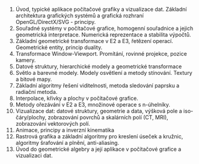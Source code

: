 1. Úvod, typické aplikace počítačové grafiky a vizualizace dat. Základní architektura grafických systémů a grafická rozhraní OpenGL/DirectX/SVG - principy.  
2. Souřadné systémy v počítačové grafice, homogenní souřadnice a jejich geometrická interpretace. Numerická reprezentace a stabilita výpočtů.  
3. Základní geometrické transformace v E2 a E3, řetězení operací. Geometrické entity, princip duality.  
4. Transformace Window-Viewport. Promítání, rovinné projekce, pozice kamery.  
5. Datové struktury, hierarchické modely a geometrické transformace  
6. Světlo a barevné modely. Modely osvětlení a metody stínování. Textury a bitové mapy.  
7. Základní algoritmy řešení viditelnosti, metoda sledování paprsku a radiační metoda.  
8. Interpolace, křivky a plochy v počítačové grafice.  
9. Metody ořezávání v E2 a E3, množinové operace s n-úhelníky.  
10. Vizualizace dat: datové struktury, geometrie a data, výšková pole a iso-čáry/plochy, zobrazování povrchů a skalárních polí (CT, MRI), zobrazování vektorových polí.  
11. Animace, principy a inverzní kinematika  
12. Rastrová grafika a základní algoritmy pro kreslení úseček a kružnic, algoritmy šrafování a plnění, anti-aliasing.  
13. Úvod do geometrické algebry a její aplikace v počítačové grafice a vizualizaci dat.